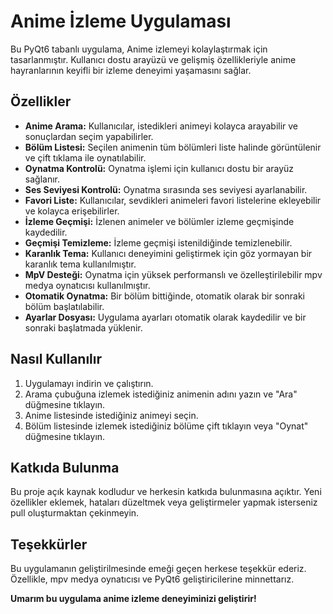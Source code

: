 # Anime İzleme Uygulaması

Bu PyQt6 tabanlı uygulama, Anime izlemeyi kolaylaştırmak için tasarlanmıştır. Kullanıcı dostu arayüzü ve gelişmiş özellikleriyle anime hayranlarının keyifli bir izleme deneyimi yaşamasını sağlar.

## Özellikler

* **Anime Arama:** Kullanıcılar, istedikleri animeyi kolayca arayabilir ve sonuçlardan seçim yapabilirler.
* **Bölüm Listesi:** Seçilen animenin tüm bölümleri liste halinde görüntülenir ve çift tıklama ile oynatılabilir.
* **Oynatma Kontrolü:** Oynatma işlemi için kullanıcı dostu bir arayüz sağlanır.
* **Ses Seviyesi Kontrolü:**  Oynatma sırasında ses seviyesi ayarlanabilir.
* **Favori Liste:** Kullanıcılar, sevdikleri animeleri favori listelerine ekleyebilir ve kolayca erişebilirler.
* **İzleme Geçmişi:** İzlenen animeler ve bölümler izleme geçmişinde kaydedilir.
* **Geçmişi Temizleme:** İzleme geçmişi istenildiğinde temizlenebilir.
* **Karanlık Tema:** Kullanıcı deneyimini geliştirmek için göz yormayan bir karanlık tema kullanılmıştır.
* **MpV Desteği:**  Oynatma için yüksek performanslı ve özelleştirilebilir mpv medya oynatıcısı kullanılmıştır.
* **Otomatik Oynatma:** Bir bölüm bittiğinde, otomatik olarak bir sonraki bölüm başlatılabilir.
* **Ayarlar Dosyası:**  Uygulama ayarları otomatik olarak kaydedilir ve bir sonraki başlatmada yüklenir.

## Nasıl Kullanılır

1. Uygulamayı indirin ve çalıştırın.
2. Arama çubuğuna izlemek istediğiniz animenin adını yazın ve "Ara" düğmesine tıklayın.
3. Anime listesinde istediğiniz animeyi seçin.
4. Bölüm listesinde izlemek istediğiniz bölüme çift tıklayın veya "Oynat" düğmesine tıklayın.


## Katkıda Bulunma

Bu proje açık kaynak kodludur ve herkesin katkıda bulunmasına açıktır.  Yeni özellikler eklemek, hataları düzeltmek veya geliştirmeler yapmak isterseniz pull oluşturmaktan çekinmeyin.


## Teşekkürler

Bu uygulamanın geliştirilmesinde emeği geçen herkese teşekkür ederiz. Özellikle, mpv medya oynatıcısı ve PyQt6 geliştiricilerine minnettarız.


**Umarım bu uygulama anime izleme deneyiminizi geliştirir!** 
